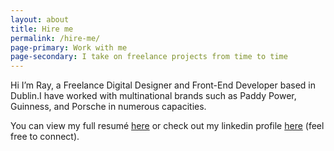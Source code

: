 ```yaml
---
layout: about
title: Hire me
permalink: /hire-me/
page-primary: Work with me
page-secondary: I take on freelance projects from time to time
---
```

Hi I’m Ray, a Freelance Digital Designer and Front-End Developer based in Dublin.I have worked with multinational brands such as Paddy Power, Guinness, and Porsche in numerous capacities.

You can view my full resumé [here](https://represent.io/rayoneill) or check out my linkedin profile [here](http://ie.linkedin.com/in/oneillray) (feel free to connect).
